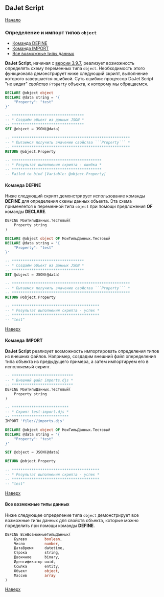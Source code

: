 ## DaJet Script

[Начало](https://github.com/zhichkin/dajet/tree/main/doc/dajet-script/README.md)

### Определение и импорт типов ```object```

- [Команда DEFINE](#команда-define)
- [Команда IMPORT](#команда-import)
- [Все возможные типы данных](#все-возможные-типы-данных)

**DaJet Script**, начиная с [версии 3.9.7](https://github.com/zhichkin/dajet/releases/tag/dajet-3.9.7), реализует возможность определять схему переменных типа ```object```. Необходимость этого функционала демонстрирует ниже следующий скрипт, выполнение которого завершается ошибкой. Суть ошибки: процессор DaJet Script "не видит" свойство ```Property``` объекта, к которому мы обращаемся.

```SQL
DECLARE @object object
DECLARE @data string = '{
    "Property": "test"
}'

-- *********************************
-- * Создаём объект из данных JSON *
-- *********************************
SET @object = JSON(@data)

-- ******************************************************
-- * Пытаемся получить значение свойства ```Property``` *
-- ******************************************************
RETURN @object.Property

-- *****************************************
-- * Результат выполнения скрипта - ошибка *
-- *****************************************
-- Failed to bind [Variable: @object.Property]
```

#### Команда DEFINE

Ниже следующий скрипт демонстрирует использование команды **DEFINE** для определения схемы данных объекта. Эта схема применяется к переменной типа ```object``` при помощи предложения **OF** команды **DECLARE**.

```SQL
DEFINE МоиТипыДанных.Тестовый(
    Property string
)

DECLARE @object object OF МоиТипыДанных.Тестовый
DECLARE @data string = '{
    "Property": "test"
}'

-- *********************************
-- * Создаём объект из данных JSON *
-- *********************************
SET @object = JSON(@data)

-- ******************************************************
-- * Пытаемся получить значение свойства ```Property``` *
-- ******************************************************
RETURN @object.Property

-- ****************************************
-- * Результат выполнения скрипта - успех *
-- ****************************************
-- "test"
```

[Наверх](#определение-и-импорт-типов-object)

#### Команда IMPORT

**DaJet Script** реализует возможность импортировать определения типов из внешних файлов. Например, создадим внешний файл опеределения типа объекта из предыдущего примера, а затем импортируем его в исполняемый скрипт.

```SQL
-- ****************************
-- * Внешний файл imports.djs *
-- ****************************
DEFINE МоиТипыДанных.Тестовый(
    Property string
)
```

```SQL
-- **************************
-- * Скрипт test-import.djs *
-- **************************
IMPORT 'file://imports.djs'

DECLARE @object object OF МоиТипыДанных.Тестовый
DECLARE @data string = '{
    "Property": "test"
}'

SET @object = JSON(@data)

RETURN @object.Property

-- ****************************************
-- * Результат выполнения скрипта - успех *
-- ****************************************
-- "test"
```

[Наверх](#определение-и-импорт-типов-object)

#### Все возможные типы данных

Ниже следующее определение типа ```object``` демонстрирует все возможные типы данных для свойств объекта, которые можно поределить при помощи команды **DEFINE**.

```SQL
DEFINE ВсеВозможныеТипыДанных(
    Булево        boolean,
    Число         number,
    ДатаВремя     datetime,
    Строка        string,
    Двоичное      binary,
    Идентификатор uuid,
    Ссылка        entity,
    Объект        object,
    Массив        array
)
```

[Наверх](#определение-и-импорт-типов-object)
